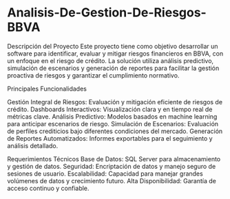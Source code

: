 # Analisis-De-Gestion-De-Riesgos-BBVA


Descripción del Proyecto
Este proyecto tiene como objetivo desarrollar un software para identificar, evaluar y mitigar riesgos financieros en BBVA, con un enfoque en el riesgo de crédito. La solución utiliza análisis predictivo, simulación de escenarios y generación de reportes para facilitar la gestión proactiva de riesgos y garantizar el cumplimiento normativo.

Principales Funcionalidades


Gestión Integral de Riesgos: Evaluación y mitigación eficiente de riesgos de crédito.
Dashboards Interactivos: Visualización clara y en tiempo real de métricas clave.
Análisis Predictivo: Modelos basados en machine learning para anticipar escenarios de riesgo.
Simulación de Escenarios: Evaluación de perfiles crediticios bajo diferentes condiciones del mercado.
Generación de Reportes Automatizados: Informes exportables para el seguimiento y análisis detallado.


Requerimientos Técnicos
Base de Datos: SQL Server para almacenamiento y gestión de datos.
Seguridad: Encriptación de datos y manejo seguro de sesiones de usuario.
Escalabilidad: Capacidad para manejar grandes volúmenes de datos y crecimiento futuro.
Alta Disponibilidad: Garantía de acceso continuo y confiable.
